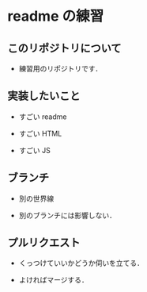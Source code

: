 # readme の練習

## このリポジトリについて

- 練習用のリポジトリです．

## 実装したいこと

- すごい readme

- すごい HTML

- すごい JS

## ブランチ

- 別の世界線

- 別のブランチには影響しない．

## プルリクエスト

- くっつけていいかどうか伺いを立てる．

- よければマージする．
